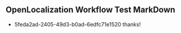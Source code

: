 ## OpenLocalization Workflow Test MarkDown
* 5feda2ad-2405-49d3-b0ad-6edfc71e1520 
thanks!<!--HONumber=Mar16_HO4-->
